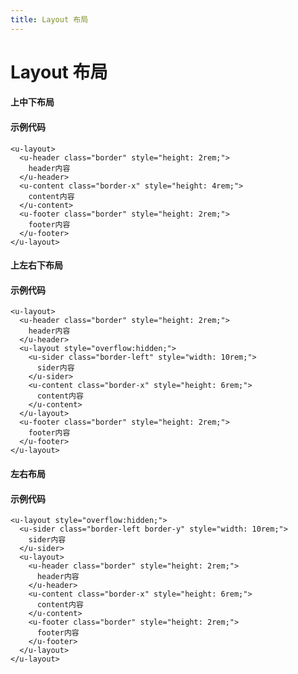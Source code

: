 ```yaml
---
title: Layout 布局
---
```

# Layout 布局

#### 上中下布局

<ClientOnly>
<layout-1 />
</ClientOnly>

#### 示例代码

```vue
<u-layout>
  <u-header class="border" style="height: 2rem;">
    header内容
  </u-header>
  <u-content class="border-x" style="height: 4rem;">
    content内容
  </u-content>
  <u-footer class="border" style="height: 2rem;">
    footer内容
  </u-footer>
</u-layout>
```
#### 上左右下布局

<ClientOnly>
<layout-2 />
</ClientOnly>

#### 示例代码

```vue
<u-layout>
  <u-header class="border" style="height: 2rem;">
    header内容
  </u-header>
  <u-layout style="overflow:hidden;">
    <u-sider class="border-left" style="width: 10rem;">
      sider内容
    </u-sider>
    <u-content class="border-x" style="height: 6rem;">
      content内容
    </u-content>
  </u-layout>
  <u-footer class="border" style="height: 2rem;">
    footer内容
  </u-footer>
</u-layout>
```
#### 左右布局

<ClientOnly>
<layout-3 />
</ClientOnly>

#### 示例代码

```vue
<u-layout style="overflow:hidden;">
  <u-sider class="border-left border-y" style="width: 10rem;">
    sider内容
  </u-sider>
  <u-layout>
    <u-header class="border" style="height: 2rem;">
      header内容
    </u-header>
    <u-content class="border-x" style="height: 6rem;">
      content内容
    </u-content>
    <u-footer class="border" style="height: 2rem;">
      footer内容
    </u-footer>
  </u-layout>
</u-layout>
```
